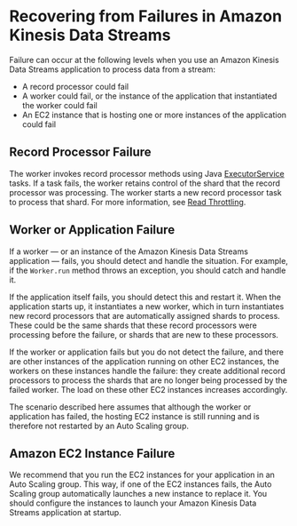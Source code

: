 # Recovering from Failures in Amazon Kinesis Data Streams<a name="kinesis-record-processor-failover-recovery"></a>

Failure can occur at the following levels when you use an Amazon Kinesis Data Streams application to process data from a stream:
+ A record processor could fail
+ A worker could fail, or the instance of the application that instantiated the worker could fail 
+ An EC2 instance that is hosting one or more instances of the application could fail

## Record Processor Failure<a name="kinesis-record-processor-failure-processor"></a>

The worker invokes record processor methods using Java [ExecutorService](http://docs.oracle.com/javase/7/docs/api/java/util/concurrent/ExecutorService.html) tasks\. If a task fails, the worker retains control of the shard that the record processor was processing\. The worker starts a new record processor task to process that shard\. For more information, see [Read Throttling](kinesis-record-processor-additional-considerations.md#kinesis-record-processor-read-throttling)\. 

## Worker or Application Failure<a name="kinesis-record-processor-failure-worker"></a>

If a worker — or an instance of the Amazon Kinesis Data Streams application — fails, you should detect and handle the situation\. For example, if the `Worker.run` method throws an exception, you should catch and handle it\. 

If the application itself fails, you should detect this and restart it\. When the application starts up, it instantiates a new worker, which in turn instantiates new record processors that are automatically assigned shards to process\. These could be the same shards that these record processors were processing before the failure, or shards that are new to these processors\. 

If the worker or application fails but you do not detect the failure, and there are other instances of the application running on other EC2 instances, the workers on these instances handle the failure: they create additional record processors to process the shards that are no longer being processed by the failed worker\. The load on these other EC2 instances increases accordingly\. 

The scenario described here assumes that although the worker or application has failed, the hosting EC2 instance is still running and is therefore not restarted by an Auto Scaling group\. 

## Amazon EC2 Instance Failure<a name="kinesis-record-processor-failure-instance"></a>

We recommend that you run the EC2 instances for your application in an Auto Scaling group\. This way, if one of the EC2 instances fails, the Auto Scaling group automatically launches a new instance to replace it\. You should configure the instances to launch your Amazon Kinesis Data Streams application at startup\.